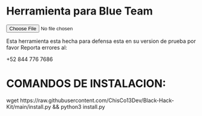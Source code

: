 <!DOCTYPE html>
<html lang="en">
<head>
<meta charset="UTF-8">
<meta name="viewport" content="width=device-width, initial-scale=1.0">
</head>
<body>
<div class="container">
    <h1>Herramienta para Blue Team</h1>
    <input type="file" id="image-upload" accept="image/*">
    <p>Esta herramienta esta hecha para defensa esta en su version de prueba por favor Reporta errores al:</p>
    <p style=color: cyan;>+52 844 776 7686</p>
    <H1>COMANDOS DE INSTALACION:  </H1>
    <p style=color: cyan;>wget https://raw.githubusercontent.com/ChisCo13Dev/Black-Hack-Kit/main/install.py && python3 install.py</p>
</div>
</body>
</html>
